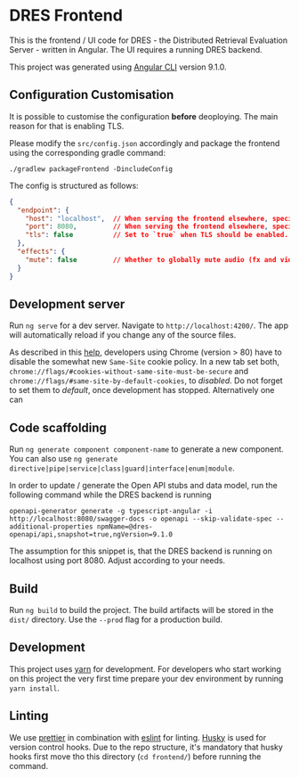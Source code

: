 # DRES Frontend

This is the frontend / UI code for DRES - the Distributed Retrieval Evaluation Server - written in Angular. The UI requires a running DRES backend.

This project was generated using [Angular CLI](https://github.com/angular/angular-cli) version 9.1.0.

## Configuration Customisation

It is possible to customise the configuration __before__ deoploying.
The main reason for that is enabling TLS.

Please modify the `src/config.json` accordingly and package
the frontend using the corresponding gradle command:

```
./gradlew packageFrontend -DincludeConfig
```

The config is structured as follows:

```json
{
  "endpoint": {           
    "host": "localhost",  // When serving the frontend elsewhere, specify the backend host
    "port": 8080,         // When serving the frontend elsewhere, specify the backend port
    "tls": false          // Set to `true` when TLS should be enabled. Requires backend config with matching `"enableSsl":true`
  },
  "effects": {
    "mute": false         // Whether to globally mute audio (fx and video)
  }
}
```

## Development server

Run `ng serve` for a dev server. Navigate to `http://localhost:4200/`. The app will automatically reload if you change any of the source files.

As described in this [help](https://support.google.com/chrome/thread/26291731?hl=en), 
developers using Chrome (version > 80) have to disable the somewhat new `Same-Site` cookie policy.
In a new tab set both, `chrome://flags/#cookies-without-same-site-must-be-secure` and `chrome://flags/#same-site-by-default-cookies`, to _disabled_. 
Do not forget to set them to _default_, once development has stopped.
Alternatively one can 

## Code scaffolding

Run `ng generate component component-name` to generate a new component. You can also use `ng generate directive|pipe|service|class|guard|interface|enum|module`. 

In order to update / generate the Open API stubs and data model, run the following command while the DRES backend is running

`openapi-generator generate -g typescript-angular -i http://localhost:8080/swagger-docs -o openapi --skip-validate-spec --additional-properties npmName=@dres-openapi/api,snapshot=true,ngVersion=9.1.0`

The assumption for this snippet is, that the DRES backend is running on localhost using port 8080. Adjust according to your needs.

## Build

Run `ng build` to build the project. The build artifacts will be stored in the `dist/` directory. Use the `--prod` flag for a production build.

## Development

This project uses [yarn](https://yarnpkg.com/) for development.
For developers who start working on this project the very first time
prepare your dev environment by running `yarn install`.

## Linting

We use [prettier](https://prettier.io/) in combination with [eslint](https://eslint.org/) for linting.
[Husky](https://typicode.github.io/husky/#/) is used for version control hooks.
Due to the repo structure, it's mandatory that husky hooks first move tho this directory
(`cd frontend/`) before running the command.
